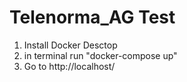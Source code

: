 # Telenorma_AG Test
1) Install Docker Desctop 
2) in terminal run  "docker-compose up"
3) Go to http://localhost/
